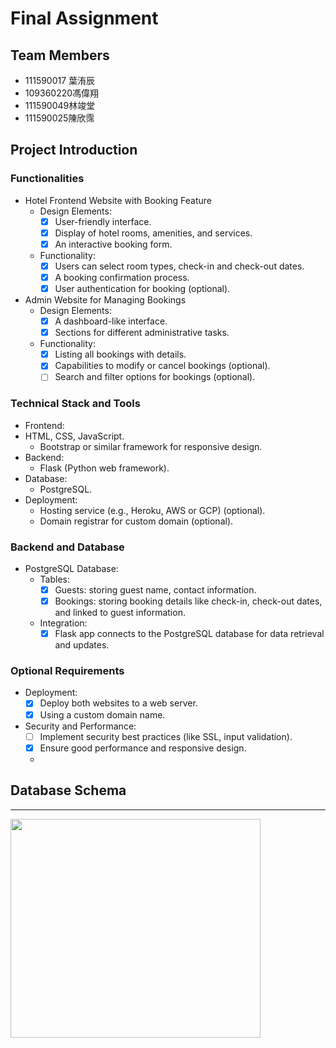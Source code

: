 # Final Assignment


## Team Members

* 111590017 葉洧辰
* 109360220馮偉翔
* 111590049林竣堂
* 111590025陳欣霈


## Project Introduction

### Functionalities
+ Hotel Frontend Website with Booking Feature
    + Design Elements:
      - [x] User-friendly interface.
      - [x] Display of hotel rooms, amenities, and services.
      - [x] An interactive booking form.
    + Functionality:
      - [x] Users can select room types, check-in and check-out dates.
      - [x] A booking confirmation process.
      - [x] User authentication for booking (optional).
+ Admin Website for Managing Bookings
    + Design Elements:
      - [x] A dashboard-like interface.
      - [x] Sections for different administrative tasks.
    + Functionality:
      - [x] Listing all bookings with details.
      - [x] Capabilities to modify or cancel bookings (optional).
      - [ ] Search and filter options for bookings (optional).
### Technical Stack and Tools
+ Frontend:
+ HTML, CSS, JavaScript.
  + Bootstrap or similar framework for responsive design.
+ Backend:
  + Flask (Python web framework).
+ Database:
  + PostgreSQL.
+ Deployment:
  + Hosting service (e.g., Heroku, AWS or GCP) (optional).
  + Domain registrar for custom domain (optional).

### Backend and Database 
+ PostgreSQL Database:
  + Tables:
    - [x] Guests: storing guest name, contact information.
    - [x] Bookings: storing booking details like check-in, check-out
    dates, and linked to guest information.
  + Integration:
    - [x] Flask app connects to the PostgreSQL database for data
    retrieval and updates.
###  Optional Requirements
+ Deployment:
  - [x] Deploy both websites to a web server.
  - [x] Using a custom domain name.
+ Security and Performance:
  - [ ] Implement security best practices (like SSL, input validation).
  - [x] Ensure good performance and responsive design.
  - 
## Database Schema

----
<img src="https://i.imgur.com/wSgRATm.jpg"   width="400" height="350" />

